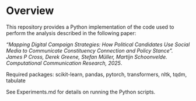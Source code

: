 # Overview

This repository provides a Python implementation of the code used to perform the analysis described in the following paper:

*“Mapping Digital Campaign Strategies: How Political Candidates Use Social Media to Communicate Constituency Connection and Policy Stance”. James P Cross, Derek Greene, Stefan Müller, Martijn Schoonvelde. Computational Communication Research, 2025*.

Required packages: scikit-learn, pandas, pytorch, transformers, nltk, tqdm, tabulate

See Experiments.md for details on running the Python scripts.
